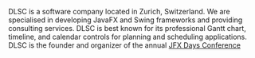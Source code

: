 DLSC is a software company located in Zurich, Switzerland. We are specialised in developing JavaFX and Swing frameworks 
and providing consulting services. DLSC is best known for its professional Gantt chart, timeline, and calendar controls 
for planning and scheduling applications. DLSC is the founder and organizer of the annual [JFX Days Conference](https://jfx-days.com)